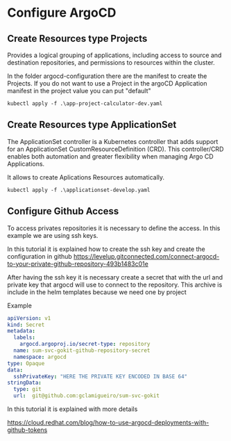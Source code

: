 # Configure ArgoCD

## Create Resources type Projects

Provides a logical grouping of applications, including access to source and destination repositories, and permissions to resources within the cluster.

In the folder argocd-configuration there are the manifest to create the Projects. If you do not want to use a Project in the argoCD Application manifest in the project value you can put "default"

```kubectl apply -f .\app-project-calculator-dev.yaml```

## Create Resources type ApplicationSet

The ApplicationSet controller is a Kubernetes controller that adds support for an ApplicationSet CustomResourceDefinition (CRD). This controller/CRD enables both automation and greater flexibility when managing Argo CD Applications. 

It allows to create Aplications Resources automatically.

```kubectl apply -f .\applicationset-develop.yaml```

## Configure Github Access

To access privates repositories it is necessary to define the access.
In this example we are using ssh keys. 

In this tutorial it is explained how to create the ssh key and create the configuration in 
github
https://levelup.gitconnected.com/connect-argocd-to-your-private-github-repository-493b1483c01e

After having the ssh key it is necessary create a secret that with the url and 
private key that argocd will use to connect to the repository. This archive is include in the 
helm templates because we need one by project

Example
``` yaml
apiVersion: v1
kind: Secret
metadata:
  labels:
    argocd.argoproj.io/secret-type: repository
  name: sum-svc-gokit-github-repository-secret
  namespace: argocd
type: Opaque
data:
  sshPrivateKey: "HERE THE PRIVATE KEY ENCODED IN BASE 64"
stringData:  
  type: git
  url:  git@github.com:gclamigueiro/sum-svc-gokit
```

In this tutorial it is explained with more details

https://cloud.redhat.com/blog/how-to-use-argocd-deployments-with-github-tokens
